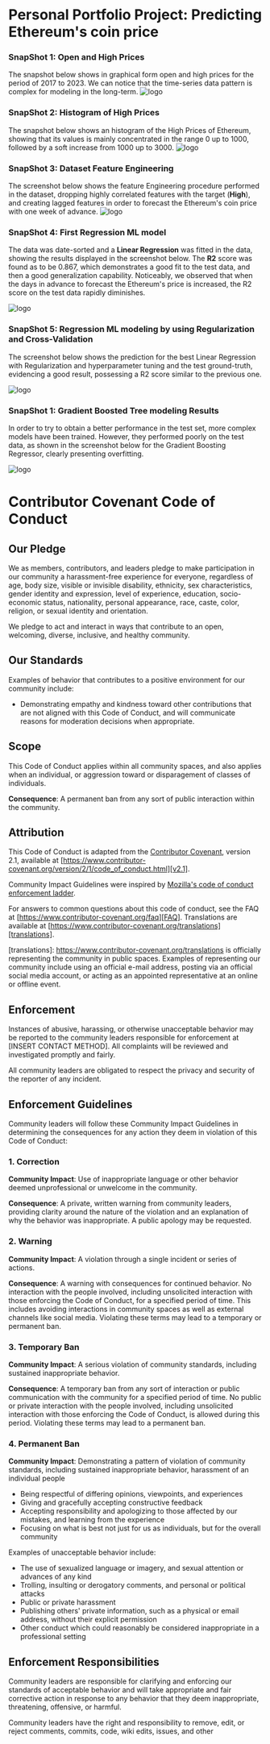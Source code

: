 # Personal Portfolio Project: Predicting Ethereum's coin price

### SnapShot 1: Open and High Prices
The snapshot below shows in graphical form open and high prices for the period of 2017 to 2023.
We can notice that the time-series data pattern is complex for modeling in the long-term. 
![logo](images/1_open_high.png)

### SnapShot 2: Histogram of High Prices

The snapshot below shows an histogram of the High Prices of Ethereum, showing that its values is mainly concentrated in the range 0 up to 1000, followed by a soft increase from 1000 up to 3000. 
![logo](images/2_dist_high.png)

### SnapShot 3: Dataset Feature Engineering
The screenshot below shows the feature Engineering procedure performed in the dataset, dropping highly correlated features with the target (**High**), and creating lagged features in order to forecast the Ethereum's coin price with one week of advance. 
![logo](images/3_feateng.png)

### SnapShot 4: First Regression ML model

The data was date-sorted and a **Linear Regression** was fitted in the data, showing the results displayed in the screenshot below.
The **R2** score was found as to be 0.867, which demonstrates a good fit to the test data, and then a good generalization capability.
Noticeably, we observed that when the days in advance to forecast the Ethereum's price is increased, the R2 score on the test data rapidly diminishes.

![logo](images/4_firstmodel.png)

### SnapShot 5: Regression ML modeling by using Regularization and Cross-Validation

The screenshot below shows the prediction for the best Linear Regression with Regularization and hyperparameter tuning and the test ground-truth, evidencing a good result, possessing a R2 score similar to the previous one.


![logo](images/5_cvmodel.png)

### SnapShot 1: Gradient Boosted Tree modeling Results

In order to try to obtain a better performance in the test set, more complex models have been trained.
However, they performed poorly on the test data, as shown in the screenshot below for the Gradient Boosting Regressor, clearly presenting overfitting.

![logo](images/6_GBTReg_Overfitting.png)


# Contributor Covenant Code of Conduct

## Our Pledge

We as members, contributors, and leaders pledge to make participation in our
community a harassment-free experience for everyone, regardless of age, body
size, visible or invisible disability, ethnicity, sex characteristics, gender
identity and expression, level of experience, education, socio-economic status,
nationality, personal appearance, race, caste, color, religion, or sexual
identity and orientation.

We pledge to act and interact in ways that contribute to an open, welcoming,
diverse, inclusive, and healthy community.

## Our Standards

Examples of behavior that contributes to a positive environment for our
community include:

* Demonstrating empathy and kindness toward other contributions that are not aligned with this Code of Conduct, and will communicate reasons for moderation decisions when appropriate.

## Scope

This Code of Conduct applies within all community spaces, and also applies when
an individual, or aggression toward or disparagement of classes of individuals.

**Consequence**: A permanent ban from any sort of public interaction within the
community.

## Attribution

This Code of Conduct is adapted from the [Contributor Covenant][homepage],
version 2.1, available at
[https://www.contributor-covenant.org/version/2/1/code_of_conduct.html][v2.1].

Community Impact Guidelines were inspired by
[Mozilla's code of conduct enforcement ladder][Mozilla CoC].

For answers to common questions about this code of conduct, see the FAQ at
[https://www.contributor-covenant.org/faq][FAQ]. Translations are available at
[https://www.contributor-covenant.org/translations][translations].

[homepage]: https://www.contributor-covenant.org
[v2.1]: https://www.contributor-covenant.org/version/2/1/code_of_conduct.html
[Mozilla CoC]: https://github.com/mozilla/diversity
[FAQ]: https://www.contributor-covenant.org/faq
[translations]: https://www.contributor-covenant.org/translations is officially representing the community in public spaces.
Examples of representing our community include using an official e-mail address,
posting via an official social media account, or acting as an appointed
representative at an online or offline event.

## Enforcement

Instances of abusive, harassing, or otherwise unacceptable behavior may be
reported to the community leaders responsible for enforcement at
[INSERT CONTACT METHOD].
All complaints will be reviewed and investigated promptly and fairly.

All community leaders are obligated to respect the privacy and security of the
reporter of any incident.

## Enforcement Guidelines

Community leaders will follow these Community Impact Guidelines in determining
the consequences for any action they deem in violation of this Code of Conduct:

### 1. Correction

**Community Impact**: Use of inappropriate language or other behavior deemed
unprofessional or unwelcome in the community.

**Consequence**: A private, written warning from community leaders, providing
clarity around the nature of the violation and an explanation of why the
behavior was inappropriate. A public apology may be requested.

### 2. Warning

**Community Impact**: A violation through a single incident or series of
actions.

**Consequence**: A warning with consequences for continued behavior. No
interaction with the people involved, including unsolicited interaction with
those enforcing the Code of Conduct, for a specified period of time. This
includes avoiding interactions in community spaces as well as external channels
like social media. Violating these terms may lead to a temporary or permanent
ban.

### 3. Temporary Ban

**Community Impact**: A serious violation of community standards, including
sustained inappropriate behavior.

**Consequence**: A temporary ban from any sort of interaction or public
communication with the community for a specified period of time. No public or
private interaction with the people involved, including unsolicited interaction
with those enforcing the Code of Conduct, is allowed during this period.
Violating these terms may lead to a permanent ban.

### 4. Permanent Ban

**Community Impact**: Demonstrating a pattern of violation of community
standards, including sustained inappropriate behavior, harassment of an
individual people
* Being respectful of differing opinions, viewpoints, and experiences
* Giving and gracefully accepting constructive feedback
* Accepting responsibility and apologizing to those affected by our mistakes,
  and learning from the experience
* Focusing on what is best not just for us as individuals, but for the overall
  community

Examples of unacceptable behavior include:

* The use of sexualized language or imagery, and sexual attention or advances of
  any kind
* Trolling, insulting or derogatory comments, and personal or political attacks
* Public or private harassment
* Publishing others' private information, such as a physical or email address,
  without their explicit permission
* Other conduct which could reasonably be considered inappropriate in a
  professional setting

## Enforcement Responsibilities

Community leaders are responsible for clarifying and enforcing our standards of
acceptable behavior and will take appropriate and fair corrective action in
response to any behavior that they deem inappropriate, threatening, offensive,
or harmful.

Community leaders have the right and responsibility to remove, edit, or reject
comments, commits, code, wiki edits, issues, and other